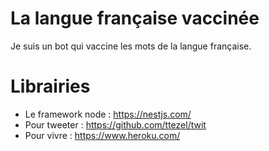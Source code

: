# La langue française vaccinée

Je suis un bot qui vaccine les mots de la langue française.

# Librairies

- Le framework node : https://nestjs.com/
- Pour tweeter : https://github.com/ttezel/twit
- Pour vivre : https://www.heroku.com/